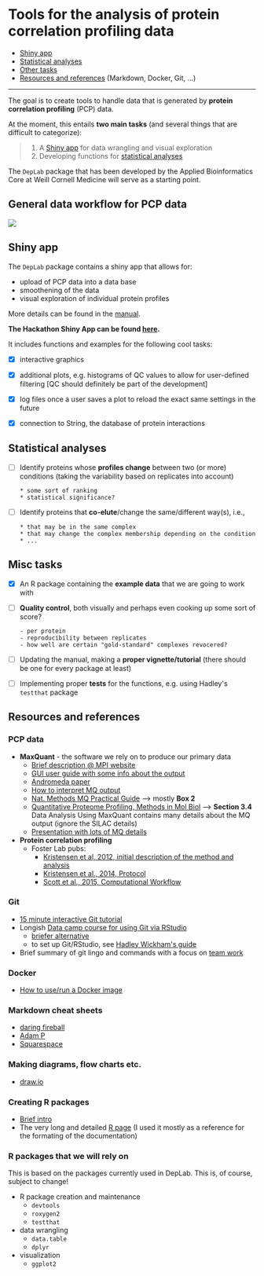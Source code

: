 Tools for the analysis of protein correlation profiling data
=================================================================

* [Shiny app](#shiny-app)
* [Statistical analyses](#statistical-analyses)
* [Other tasks](#misc-tasks)
* [Resources and references](#Resources-and-references) (Markdown, Docker, Git, ...)

--------------------------------------

The goal is to create tools to handle data that is generated by **protein correlation profiling** (PCP) data.

At the moment, this entails **two main tasks** (and several things that are difficult to categorize):

>1. A [Shiny app](#shiny-app) for data wrangling and visual exploration
>2. Developing functions for [statistical analyses](#statistical-analyses)

The `DepLab` package that has been developed by the Applied Bioinformatics Core at Weill Cornell Medicine will serve as a starting point.

## General data workflow for PCP data

![](https://github.com/NCBI-Hackathons/Proteomic_Correlation_Shiny/blob/master/images/PCPdata_workflow.png)

## Shiny app

The `DepLab` package contains a shiny app that allows for:

* upload of PCP data into a data base
* smoothening of the data
* visual exploration of individual protein profiles

More details can be found in the [manual](https://github.com/NCBI-Hackathons/Proteomic_Correlation_Shiny/blob/master/DepLab_manual/PCP_manual.pdf).

__The Hackathon Shiny App can be found [here](https://github.com/NCBI-Hackathons/Proteomic_Correlation_Shiny/tree/master/demo-shiny).__

It includes functions and examples for the following cool tasks:

- [x] interactive graphics
- [x] additional plots, e.g. histograms of QC values to allow for user-defined filtering [QC should definitely be part of the development]
- [x] log files once a user saves a plot to reload the exact same settings in the future
- [x] connection to String, the database of protein interactions


## Statistical analyses

- [ ] Identify proteins whose **profiles change** between two (or more) conditions (taking the variability based on replicates into account)

      * some sort of ranking
      * statistical significance?

- [ ] Identify proteins that **co-elute**/change the same/different way(s), i.e.,

      * that may be in the same complex
      * that may change the complex membership depending on the condition
      * ...

## Misc tasks

- [x] An R package containing the **example data** that we are going to work with
- [ ] **Quality control**, both visually and perhaps even cooking up some sort of score?

      - per protein
      - reproducibility between replicates
      - how well are certain "gold-standard" complexes revocered?

- [ ] Updating the manual, making a **proper vignette/tutorial** (there should be one for every package at least)
- [ ] Implementing proper **tests** for the functions, e.g. using Hadley's `testthat` package

## Resources and references

### PCP data

* __MaxQuant__ - the software we rely on to produce our primary data
     - [Brief description @ MPI website](http://www.biochem.mpg.de/5111795/maxquant)
     - [GUI user guide with some info about the output](http://greproteomics.lifesci.dundee.ac.uk/webpage%20front%20page/dreamweaver%20webpage/maxquant%20how%20to.pdf)
     - [Andromeda paper](http://pubs.acs.org/doi/pdf/10.1021/pr101065j)
     - [How to interpret MQ output](http://oisb-1.med.uottawa.ca/prc/interpret.html)
     - [Nat. Methods MQ Practical Guide](https://www.researchgate.net/publication/24284062_A_practical_guide_to_the_MaxQuant_computational_platform_for_SILAC-based_quantitative_proteomics) --> mostly **Box 2**
     - [Quantitative Proteome Profiling, Methods in Mol Biol](https://www.researchgate.net/publication/225186303_In_Vivo_Quantitative_Proteome_Profiling_Planning_and_Evaluation_of_SILAC_Experiments) --> **Section 3.4** Data Analysis Using MaxQuant contains many details about the MQ output (ignore the SILAC details)
     - [Presentation with lots of MQ details](http://www.bspr.org/sites/default/files/bspr11pdf/BSPR2011_Cox.pdf)
 * __Protein correlation profiling__
     - Foster Lab pubs: 
          - [Kristensen et al, 2012, initial description of the method and analysis](https://www.embl.de/predoccourse/2015/modules/proteomics/journal_club/MS_B.pdf)
          - [Kristensen et al., 2014, Protocol](https://www.researchgate.net/publication/264246047_Protein_Correlation_Profiling-SILAC_to_Study_Protein-Protein_Interactions)
          - [Scott et al., 2015, Computational Workflow](https://www.researchgate.net/publication/269184078_Development_of_a_computational_framework_for_the_analysis_of_protein_correlation_profiling_and_spatial_proteomics_experiments)

### Git

* [15 minute interactive Git tutorial](https://try.github.io/)
* Longish [Data camp course for using Git via RStudio]()
    - [briefer alternative](https://nicercode.github.io/git/rstudio.html)
    - to set up Git/RStudio, see [Hadley Wickham's guide](http://r-pkgs.had.co.nz/git.html)
* Brief summary of git lingo and commands with a focus on [team work](https://docs.google.com/presentation/d/179ACErhWwCOxKKCsgo-H2Xc1cPKBwQhVIbHnDIIu4Tw/edit#slide=id.p)

### Docker

* [How to use/run a Docker image](https://github.com/NCBI-Hackathons/Cancer_Epitopes_CSHL/blob/master/doc/Docker.md)

### Markdown cheat sheets

* [daring fireball](https://daringfireball.net/projects/markdown/basics)
* [Adam P](https://github.com/adam-p/markdown-here/wiki/Markdown-Cheatsheet#links)
* [Squarespace](https://support.squarespace.com/hc/en-us/articles/206543587-Markdown-cheat-sheet)

### Making diagrams, flow charts etc.

* [draw.io](https://www.draw.io/)

### Creating R packages

* [Brief intro](https://github.com/abcdbug/dbug/blob/master/R_Packages/Creating_R_packages.pdf)
* The very long and detailed [R page](https://cran.r-project.org/doc/manuals/R-exts.html) (I used it mostly as a reference for the formating of the documentation)

### R packages that we will rely on

This is based on the packages currently used in DepLab. This is, of course, subject to change!

* R package creation and maintenance
  - `devtools`
  - `roxygen2`
  - `testthat`
* data wrangling
  - `data.table`
  - `dplyr`
* visualization
  - `ggplot2`

